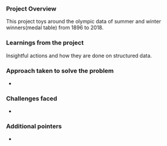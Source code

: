 ### Project Overview

This project toys around the olympic data of summer and winter winners(medal table) from 1896 to 2018.


### Learnings from the project

 Insightful actions and how they are done on structured data.


### Approach taken to solve the problem

 -


### Challenges faced

 -


### Additional pointers

 -


